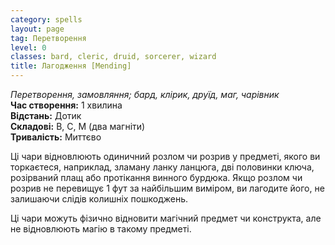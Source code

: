 ```yaml
---
category: spells
layout: page
tag: Перетворення
level: 0
classes: bard, cleric, druid, sorcerer, wizard
title: Лагодження [Mending]
---
```


_Перетворення, замовляння; бард, клірик, друїд, маг, чарівник_    
**Час створення:** 1 хвилина    
**Відстань:** Дотик    
**Складові:** В, С, М (два магніти)    
**Тривалість:** Миттєво    

Ці чари відновлюють одиничний розлом чи розрив у предметі, якого ви торкаєтеся, наприклад, зламану ланку ланцюга, дві половинки ключа, розірваний плащ або протікання винного бурдюка. Якщо розлом чи розрив не перевищує 1 фут за найбільшим виміром, ви лагодите його, не залишаючи слідів колишніх пошкоджень.    

Ці чари можуть фізично відновити магічний предмет чи конструкта, але не відновлюють магію в такому предметі. 
